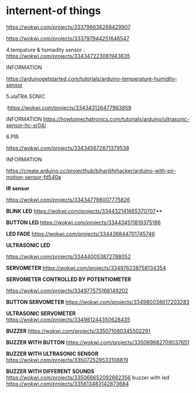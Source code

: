 # internent-of things
https://wokwi.com/projects/333796636268429907

https://wokwi.com/projects/333797944251646547

4.tempature & humadity sensor :
https://wokwi.com/projects/334347223081943635

INFORMATION

https://arduinogetstarted.com/tutorials/arduino-temperature-humidity-sensor

5.ulaTRA SONIC

:https://wokwi.com/projects/334343126477963859

INFORMATION
https://howtomechatronics.com/tutorials/arduino/ultrasonic-sensor-hc-sr04/

6.PIR

https://wokwi.com/projects/334345672871379538

INFORMATION

https://create.arduino.cc/projecthub/biharilifehacker/arduino-with-pir-motion-sensor-fd540a

**IR sensor**

https://wokwi.com/projects/334347798007775826

**BLINK LED**
https://wokwi.com/projects/334432141665370707**

**BUTTON LED**
https://wokwi.com/projects/334434511819375186

**LED FADE**
https://wokwi.com/projects/334436844701745746

**ULTRASONIC LED**

https://wokwi.com/projects/334440053872788052

**SERVOMETER**
https://wokwi.com/projects/334976238758134354


**SERVOMETER CONTROLLED BY POTENTIOMETER**

https://wokwi.com/projects/334977575166149202

**BUTTON SERVOMETER**
https://wokwi.com/projects/334980038617203283

**ULTRASONIC SERVOMETER**
https://wokwi.com/projects/334981244350628435

**BUZZER**
https://wokwi.com/projects/335071080345502291

**BUZZER WITH BUTTON**
https://wokwi.com/projects/335069682709037651

**BUZZER WITH ULTRASONIC SENSOR**
https://wokwi.com/projects/335072529533108819

**BUZZER WITH DIFFERENT SOUNDS**
https://wokwi.com/projects/335066652092662356
buzzer with led
https://wokwi.com/projects/335613483142873684
